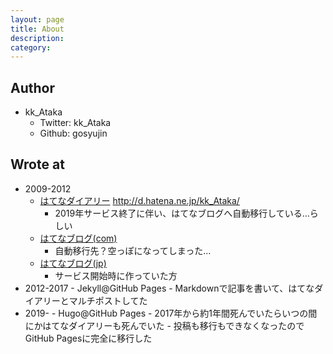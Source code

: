 ```yaml
---
layout: page
title: About
description: 
category: 
---
```


## Author

- kk_Ataka
    - Twitter: kk_Ataka
    - Github: gosyujin

## Wrote at

- 2009-2012
    - [はてなダイアリー](http://d.hatena.ne.jp/kk_Ataka/) http://d.hatena.ne.jp/kk_Ataka/
        - 2019年サービス終了に伴い、はてなブログへ自動移行している…らしい
    - [はてなブログ(com)](http://gosyujin.hatenablog.com/)
        - 自動移行先？空っぽになってしまった…
    - [はてなブログ(jp)](http://gosyujin.hatenablog.jp/)
        - サービス開始時に作っていた方
- 2012-2017
      - Jekyll@GitHub Pages
          - Markdownで記事を書いて、はてなダイアリーとマルチポストしてた
- 2019-
      - Hugo@GitHub Pages
          - 2017年から約1年間死んでいたらいつの間にかはてなダイアリーも死んでいた
          - 投稿も移行もできなくなったのでGitHub Pagesに完全に移行した
